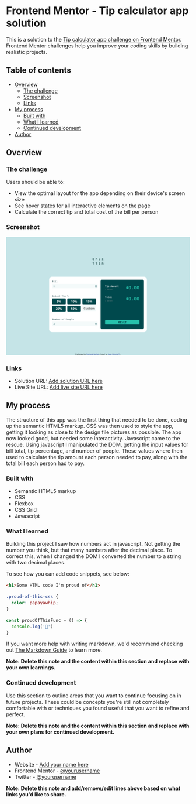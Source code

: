 # Frontend Mentor - Tip calculator app solution

This is a solution to the [Tip calculator app challenge on Frontend Mentor](https://www.frontendmentor.io/challenges/tip-calculator-app-ugJNGbJUX). Frontend Mentor challenges help you improve your coding skills by building realistic projects.

## Table of contents

- [Overview](#overview)
  - [The challenge](#the-challenge)
  - [Screenshot](#screenshot)
  - [Links](#links)
- [My process](#my-process)
  - [Built with](#built-with)
  - [What I learned](#what-i-learned)
  - [Continued development](#continued-development)
- [Author](#author)


## Overview

### The challenge

Users should be able to:

- View the optimal layout for the app depending on their device's screen size
- See hover states for all interactive elements on the page
- Calculate the correct tip and total cost of the bill per person

### Screenshot

![](./screen-shot.png)


### Links

- Solution URL: [Add solution URL here](https://github.com/rdpinkst/tip-calculator-app-main)
- Live Site URL: [Add live site URL here](https://your-live-site-url.com)

## My process

The structure of this app was the first thing that needed to be done, coding up the semantic HTML5 markup.  CSS was then used to style the app, getting it looking as close to the design file pictures as possible.  The app now looked good, but needed some interactivity.  Javascript came to the rescue.  Using javascript I manipulated the DOM, getting the input values for bill total, tip percentage, and number of people.  These values where then used to calculate the tip amount each person needed to pay, along with the total bill each person had to pay.  


### Built with

- Semantic HTML5 markup
- CSS 
- Flexbox
- CSS Grid
- Javascript

### What I learned

Building this project I saw how numbers act in javascript.  Not getting the number you think, but that many numbers after the decimal place.  To correct this, when I changed the DOM I converted the number to a string with two decimal places.

To see how you can add code snippets, see below:

```html
<h1>Some HTML code I'm proud of</h1>
```
```css
.proud-of-this-css {
  color: papayawhip;
}
```
```js
const proudOfThisFunc = () => {
  console.log('🎉')
}
```

If you want more help with writing markdown, we'd recommend checking out [The Markdown Guide](https://www.markdownguide.org/) to learn more.

**Note: Delete this note and the content within this section and replace with your own learnings.**

### Continued development

Use this section to outline areas that you want to continue focusing on in future projects. These could be concepts you're still not completely comfortable with or techniques you found useful that you want to refine and perfect.

**Note: Delete this note and the content within this section and replace with your own plans for continued development.**

## Author

- Website - [Add your name here](https://www.your-site.com)
- Frontend Mentor - [@yourusername](https://www.frontendmentor.io/profile/yourusername)
- Twitter - [@yourusername](https://www.twitter.com/yourusername)

**Note: Delete this note and add/remove/edit lines above based on what links you'd like to share.**
